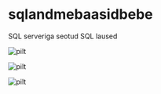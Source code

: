 # sqlandmebaasidbebe
SQL serveriga seotud SQL laused

![pilt](https://github.com/user-attachments/assets/788d4e78-e7a9-4d77-88cc-ff06f763af5d)

![pilt](https://github.com/user-attachments/assets/997b9520-7309-40c6-9e24-954a4aba5ec0)

![pilt](https://github.com/user-attachments/assets/5b4bca1d-8d2c-42c4-87a4-79ffcb8ef0e7)
